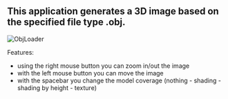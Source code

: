 ## This application generates a 3D image based on the specified file type .obj. 

![ObjLoader](https://github.com/Nabramowicz/3D-model-from-obj-file/assets/97061585/fbb6b852-341f-4567-a03c-774c5984f996)

Features:
* using the right mouse button you can zoom in/out the image
* with the left mouse button you can move the image
* with the spacebar you change the model coverage (nothing - shading - shading by height - texture)
